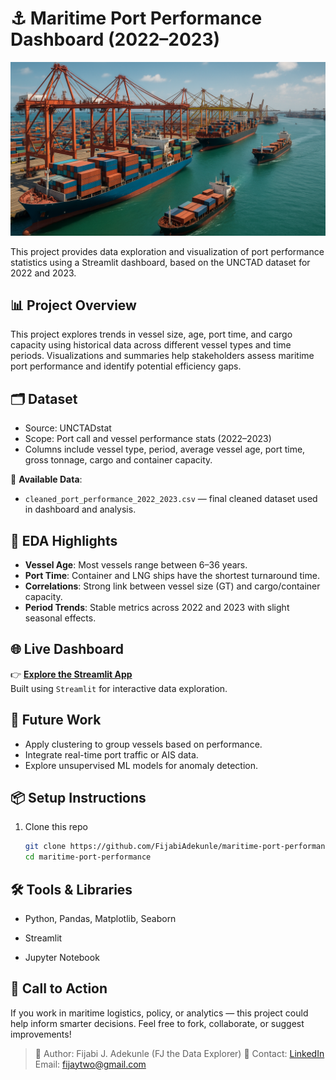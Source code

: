 # ⚓ Maritime Port Performance Dashboard (2022–2023)

![Maritime Port Dashboard](Port%20Images/Maritime%20Port.PNG)

This project provides data exploration and visualization of port performance statistics using a Streamlit dashboard, based on the UNCTAD dataset for 2022 and 2023.

## 📊 Project Overview

This project explores trends in vessel size, age, port time, and cargo capacity using historical data across different vessel types and time periods. Visualizations and summaries help stakeholders assess maritime port performance and identify potential efficiency gaps.

## 🗂️ Dataset

- Source: UNCTADstat
- Scope: Port call and vessel performance stats (2022–2023)
- Columns include vessel type, period, average vessel age, port time, gross tonnage, cargo and container capacity.

📁 **Available Data**:
- `cleaned_port_performance_2022_2023.csv` — final cleaned dataset used in dashboard and analysis.

## 🧪 EDA Highlights

- **Vessel Age**: Most vessels range between 6–36 years.
- **Port Time**: Container and LNG ships have the shortest turnaround time.
- **Correlations**: Strong link between vessel size (GT) and cargo/container capacity.
- **Period Trends**: Stable metrics across 2022 and 2023 with slight seasonal effects.

## 🌐 Live Dashboard

👉 **[Explore the Streamlit App](https://maritime-port-performance-app-app-chxb78zq8crbdjwxfp8zp6.streamlit.app/)**  
Built using `Streamlit` for interactive data exploration.

## 🚀 Future Work

- Apply clustering to group  vessels based on performance.
- Integrate real-time port traffic or AIS data.
- Explore unsupervised ML models for anomaly detection.

## 📦 Setup Instructions

1. Clone this repo
   ```bash
   git clone https://github.com/FijabiAdekunle/maritime-port-performance-project.git
   cd maritime-port-performance

## 🛠️ Tools & Libraries
- Python, Pandas, Matplotlib, Seaborn

- Streamlit

- Jupyter Notebook

## 📣 Call to Action
If you work in maritime logistics, policy, or analytics — this project could help inform smarter decisions.
Feel free to fork, collaborate, or suggest improvements!

> 🔗 Author: Fijabi J. Adekunle (FJ the Data Explorer)
> 📧 Contact: [LinkedIn](https://www.linkedin.com/in/fijabi-j-adekunle/)
Email: fijaytwo@gmail.com



